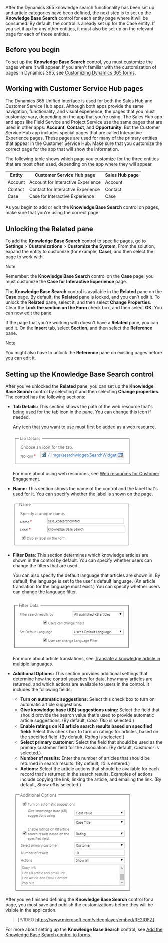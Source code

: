 After the Dynamics 365 knowledge search functionality has been set up and article categories have been defined, the next step is to set up the **Knowledge Base Search** control for each entity page where it will be consumed. By default, the control is already set up for the Case entity. If you set it up for any other entities, it must also be set up on the relevant page for each of those entities.

## Before you begin

To set up the **Knowledge Base Search** control, you must customize the pages where it will appear. If you aren't familiar with the customization of pages in Dynamics 365, see [Customizing Dynamics 365 forms](https://docs.microsoft.com/dynamics365/customer-engagement/customize/create-design-forms).

## Working with Customer Service Hub pages

The Dynamics 365 Unified Interface is used for both the Sales Hub and Customer Service Hub apps. Although both apps provide the same navigation, functionality, and visual experience, the pages that you must customize vary, depending on the app that you're using. The Sales Hub app and apps like Field Service and Project Service use the same pages that are used in other apps: **Account**, **Contact**, and **Opportunity**. But the Customer Service Hub app includes special pages that are called Interactive Experience pages. These pages are used for many of the primary entities that appear in the Customer Service Hub. Make sure that you customize the correct page for the app that will show the information.

The following table shows which page you customize for the three entities that are most often used, depending on the app where they will appear.

| Entity  | Customer Service Hub page          | Sales Hub page |
|---------|------------------------------------|----------------|
| Account | Account for Interactive Experience | Account        |
| Contact | Contact for Interactive Experience | Contact        |
| Case    | Case for Interactive Experience    | Case           |

As you begin to add or edit the **Knowledge Base Search** control on pages, make sure that you're using the correct page.

## Unlocking the Related pane

To add the **Knowledge Base Search** control to specific pages, go to **Settings** \> **Customizations** \> **Customize the System**. From the solution, expand the entity to customize (for example, **Case**), and then select the page to work with. 

> [!NOTE] 
> Remember: the **Knowledge Base Search** control on the **Case** page, you must customize the **Case for Interactive Experience** page.

The **Knowledge Base Search** control is available in the **Related** pane on the **Case** page. By default, the **Related** pane is locked, and you can't edit it. To unlock the **Related** pane, select it, and then select **Change Properties**. Clear the **Lock the section on the Form** check box, and then select **OK**. You can now edit the pane.

If the page that you're working with doesn't have a **Related** pane, you can add it. On the **Insert** tab, select **Section**, and then select the **Reference** pane.

> [!NOTE] 
> You might also have to unlock the **Reference** pane on existing pages before you can edit it.

## Setting up the Knowledge Base Search control

After you've unlocked the **Related** pane, you can set up the **Knowledge Base Search** control by selecting it and then selecting **Change properties**. The control has the following sections:

- **Tab Details:** This section shows the path of the web resource that's being used for the tab icon in the pane. You can change this icon if needed.

   Any icon that you want to use must first be added as a web resource.

   ![Tab Details section](../media/RC-Unit3-1.png)

   For more about using web resources, see [Web resources for Customer Engagement](https://docs.microsoft.com/dynamics365/customer-engagement/developer/web-resources).

- **Name:** This section shows the name of the control and the label that's used for it. You can specify whether the label is shown on the page.

   ![Name section](../media/RC-Unit3-2.png)

- **Filter Data**: This section determines which knowledge articles are shown in the control by default. You can specify whether users can change the filters that are used.

   You can also specify the default language that articles are shown in. By default, the language is set to the user's default language. (An article translation for the language must exist.) You can specify whether users can change the language filter.

   ![Filter Data section](../media/RC-Unit3-3.png)

   For more about article translations, see [Translate a knowledge article in multiple languages](https://docs.microsoft.com/dynamics365/customer-engagement/customer-service/customer-service-hub-user-guide-knowledge-article#translate-a-knowledge-article-in-multiple-languages).

- **Additional Options:** This section provides additional settings that determine how the control searches for data, how many articles are returned, and which actions are available to users in the control. It includes the following fields:

    - **Turn on automatic suggestions:** Select this check box to turn on automatic article suggestions.
    - **Give knowledge base (KB) suggestions using:** Select the field that should provide the search value that's used to provide automatic article suggestions. (By default, *Case Title* is selected.)
    - **Enable ratings on KB article search results based on specified field:** Select this check box to turn on ratings for articles, based on the specified field. (By default, *Rating* is selected.)
    - **Select primary customer:** Select the field that should be used as the primary customer field for the association. (By default, *Customer* is selected.)
    - **Number of results:** Enter the number of articles that should be returned in search results. (By default, *10* is entered.)
    - **Actions:** Select the article actions that should be available for each record that's returned in the search results. Examples of actions include copying the link, linking the article, and emailing the link. (By default, *Show all* is selected.)

   ![Additional Options section](../media/RC-Unit3-4.png)

After you've finished defining the **Knowledge Base Search** control for a page, you must save and publish the customizations before they will be visible in the application.

> [!VIDEO https://www.microsoft.com/videoplayer/embed/RE2IOFZ]

For more about setting up the **Knowledge Base Search** control, see [Add the Knowledge Base Search control to forms](https://docs.microsoft.com/dynamics365/customer-engagement/customer-service/add-knowledge-base-search-control-forms).
